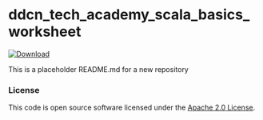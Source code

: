 
# ddcn_tech_academy_scala_basics_worksheet

 [ ![Download](https://api.bintray.com/packages/hmrc/releases/ddcn_tech_academy_scala_basics_worksheet/images/download.svg) ](https://bintray.com/hmrc/releases/ddcn_tech_academy_scala_basics_worksheet/_latestVersion)

This is a placeholder README.md for a new repository

### License

This code is open source software licensed under the [Apache 2.0 License]("http://www.apache.org/licenses/LICENSE-2.0.html").

